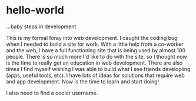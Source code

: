 # hello-world
...baby steps in development

This is my formal foray into web development. I caught the coding bug when I needed to build a site for work.  With a little help from a co-worker and the web, I have a full functioning site that is being used by almost 100 people.  There is so much more I'd like to do with the site, so I thought now is the time to really get an education in web development.  There are also times I find myself wishing I was able to build what I see friends developiing (apps, useful tools, etc).  I have lots of ideas for solutions that require web and app development.  Now is the time to learn and start doing!

I also need to find a cooler username.

